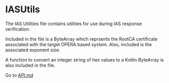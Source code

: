# IASUtils

The IAS Utilities file contains utilities for use during IAS response verification.

Included in the file is a ByteArray which reprsents the RootCA certificate associated with the target OPERA based system.
Also, included is the associated exponent size.

A function to convert an integer string of hex values to a Kotlin ByteArray is also included in the file.

Go to [API.md](API.md)
